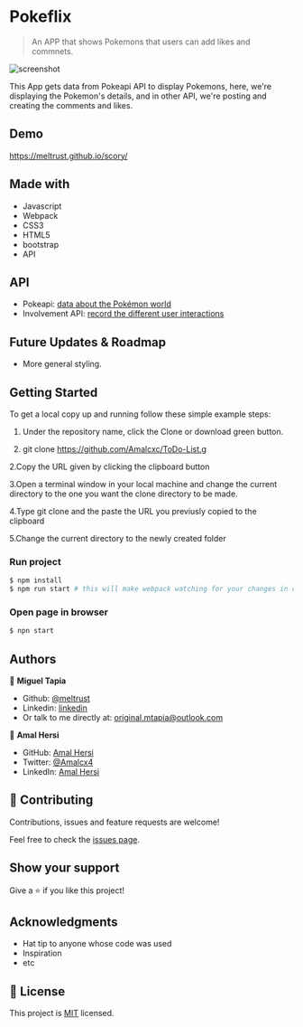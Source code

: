 # Pokeflix

> An APP that shows Pokemons that users can add likes and commnets.

![screenshot](./assets/img/app_screenshot.png)

This App gets data from Pokeapi API to display Pokemons, here, we're displaying the Pokemon's details, and in other API, we're posting and creating the comments and likes.

## Demo

https://meltrust.github.io/scory/

## Made with

- Javascript
- Webpack
- CSS3
- HTML5
- bootstrap
- API

## API

- Pokeapi: [data about the Pokémon world](https://pokeapi.co/)
- Involvement API: [record the different user interactions](https://www.notion.so/Involvement-API-869e60b5ad104603aa6db59e08150270)

## Future Updates & Roadmap

- More general styling.

## Getting Started

To get a local copy up and running follow these simple example steps:

1. Under the repository name, click the Clone or download green button.

2. git clone https://github.com/Amalcxc/ToDo-List.g

2.Copy the URL given by clicking the clipboard button

3.Open a terminal window in your local machine and change the current directory to the one you want the clone directory to be made.

4.Type  git clone and the paste the URL you previusly copied to the clipboard

5.Change the current directory to the newly created folder


### Run project

```bash
$ npm install
$ npm run start # this will make webpack watching for your changes in code
```

### Open page in browser
```bash
$ npn start
```

## Authors

👤 **Miguel Tapia**

- Github: [@meltrust](https://github.com/meltrust)
- Linkedin: [linkedin](https://www.linkedin.com/in/meltrust/)
- Or talk to me directly at: original.mtapia@outlook.com

👤 **Amal Hersi**

- GitHub: [Amal Hersi](https://github.com/Amalcxc)
- Twitter: [@Amalcx4](https://twitter.com/home?lang=en)
- LinkedIn: [Amal Hersi](https://www.linkedin.com/in/amal-hersi-a29583205/)



## 🤝 Contributing

Contributions, issues and feature requests are welcome!

Feel free to check the [issues page](issues/).

## Show your support

Give a ⭐️ if you like this project!

## Acknowledgments

- Hat tip to anyone whose code was used
- Inspiration
- etc

## 📝 License

This project is [MIT](lic.url) licensed.
